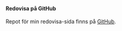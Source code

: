 #### Redovisa på GitHub

Repot för min redovisa-sida finns på [GitHub](https://github.com/sofialing/designv2).
